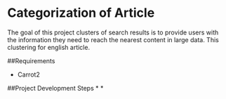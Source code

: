 # Categorization of Article

The goal of this project clusters of search results is to provide users with the information they need to reach the nearest content in large data. This clustering for english article.

##Requirements
* Carrot2

##Project Development Steps
*
*
